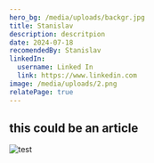 ```yaml
---
hero_bg: /media/uploads/backgr.jpg
title: Stanislav
description: descritpion
date: 2024-07-18
recomendedBy: Stanislav
linkedIn:
  username: Linked In
  link: https://www.linkedin.com
image: /media/uploads/2.png
relatePage: true
---
```


## this could be an article

![test](/media/uploads/backgr.jpg)
